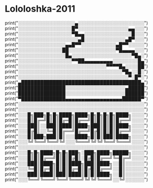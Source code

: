 # Lololoshka-2011

print("░░░░░░░░░░░░░░░░░░▄░░░░░░░░░░░░░░░░░░░░░")
print("░░░░░░░░░░░░░░░░░█▀░░░░░░░░░░░░░░░░▄▄░░░")
print("░░░░░░░░░░░░░░░░░▀█▄▄░░░░░░░░░░░░░░░█░░░")
print("░░░░░░░░░░░░░░░░░░░▄█░░░░░░░░░░░░░▄█▀░░░")
print("░░░░░░░░░░░░░░░▄▄█▀▀░░░░░░░░░░░▄█▀▀░░░░░")
print("░░░░░░░░░░░░░░██░░░░░░░░░░░░░░░▀█▄▄▄▄░░░")
print("░░░░░░░░░░░░░░░█▄░░░░░░░░░░░░░░░░░░░▀█▄░")
print("░░░░░░░░░░░░░░░░░▀▀██▄▄▄▄▄▄▄▄▄░░░░░░░░█▄")
print("░░░░░░░░░░░░░░░░░░░░░░░░░░░░▀▀▀▀█▄░░░░██")
print("░░░░░░░░░░░░░░░░░░░░░░░░░░░░░░░░░▀█▄░░█░")
print("░░░░░░░░░░░░░░░░░░░░░░░░░░░░░░░░░░░▀░█▀░")
print("▄██████████████████████████████████████▄")
print("███████████████░░░░░░░░░░░░░░░░░░░▄█████")
print("███████████████░░░░░░░░░░░░░░░░░░░██████")
print("▀██████████████▄▄▄▄▄▄▄▄▄▄▄▄▄▄▄▄▄▄██████▀")
print("░░░░░░░░░░░░░░░░░░░░░░░░░░░░░░░░░░░░░░░░")
print("░░░░░░░░░░░░░░░░░░░░░░░░░░░░░░░░░░░░░░░░")
print("░░░█╗███╗█╗█╗████╗████╗█╗█╗█╗█╗████╗░░░░")
print("░░░█║█╔═╝█║█║█╔═█║█╔══╝█║█║█║█║█╔══╝░░░░")
print("░░░███║░░███║████║████╗███║█║█║████╗░░░░")
print("░░░█╔█║░░╚═█║█╔══╝█╔══╝█╔█║█║█║█╔══╝░░░░")
print("░░░█║███╗███║█║░░░████╗█║█║███║████╗░░░░")
print("░░░╚╝╚══╝╚══╝╚╝░░░╚═══╝╚╝╚╝╚══╝╚═══╝░░░░")
print("░░░░░░░░░░░░░░░░░░░░░░░░░░░░░░░░░░░░░░░░")
print("░░░█╗█╗████╗█╗█╗███╗░███╗████╗█████╗░░░░")
print("░░░█║█║█╔══╝█║█║█╔█║░█╔█║█╔══╝╚═█╔═╝░░░░")
print("░░░███║████╗█║█║████╗███║████╗░░█║░░░░░░")
print("░░░╚═█║█╔═█║█║█║█╔═█║█╔█║█╔══╝░░█║░░░░░░")
print("░░░███║████║███║████║█║█║████╗░░█║░░░░░░")
print("░░░╚══╝╚═══╝╚══╝╚═══╝╚╝╚╝╚═══╝░░╚╝░░░░░░")
